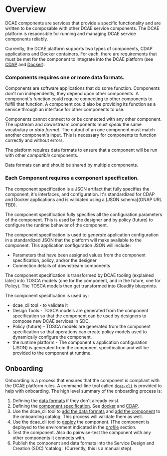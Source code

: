 # Overview

DCAE components are services that provide a specific functionality and are written to be composable with other DCAE service components.  The DCAE platform is responsible for running and managing DCAE service components reliably.  

Currently, the DCAE platform supports two types of components, CDAP applications and Docker containers. For each, there are requirements that must be met for the component to integrate into the DCAE platform (see [CDAP](component-type-cdap.md) and [Docker](component-type-docker.md)).

### Components requires one or more data formats.

Components are software applications that do some function.  Components don't run independently, they depend upon other components.  A component's function could require connecting to other components to fulfill that function.  A component could also be providing its function as a service through an interface for other components to use.

Components cannot connect to or be connected with any other component.  The upstream and downstream components must *speak* the same vocabulary or *data format*.  The output of an one component must match another component's input. This is necessary for components to function correctly and without errors.

The platform requires data formats to ensure that a component will be run with other *compatible* components.

Data formats can and should be shared by multiple components.


### Each Component requires a component specification.

The component specification is a JSON artifact that fully specifies the component, it's interfaces, and configuration. It's standardized for CDAP and Docker applications and is validated using a [JSON schema](ONAP URL TBD).

The component specification fully specifies all the configuration parameters of the component. This is used by the designer and by policy (future) to configure the runtime behavior of the component. 

The component specification is used to *generate* application configuration in a standardized JSON that the platform will make available to the component.  This application configuration JSON will include:

* Parameters that have been assigned values from the component specification, policy, and/or the designer
* Connection details of downstream components 

The component specification is transformed by DCAE tooling (explained later) into TOSCA models (one for the component, and in the future, one for Policy). The TOSCA models then get transformed into Cloudify blueprints.

The component specification is used by:

* dcae_cli tool - to validate it
* Design Tools - TOSCA models are generated from the component specification so that the component can be used by designers to compose new DCAE services in SDC.
* Policy (future) - TOSCA models are generated from the component specification so that operations can create policy models used to dynamically configure the component.
* the runtime platform - The component's application configuration (JSON) is generated from the component specification and will be provided to the component at runtime.

## Onboarding

Onboarding is a process that ensures that the component is compliant with the DCAE platform rules. A command-line tool called [`dcae-cli`](/components/dcae-cli/quickstart.md) is provided to help with onboarding. The high level summary of the onboarding process is:

1. Defining the [data formats](data-formats.md) if they don't already exist.
2. Defining the [component specification](/components/component-specification/common-specification.md). See [docker](component-specification/docker-specification.md) and [CDAP](component-specification/cdap-specification.md).
3. Use the dcae_cli tool to [add the data formats](/components/dcae-cli/walkthrough/#adding-data-formats) and [add the component](/components/dcae-cli/walkthrough/#adding-component) to the onboarding catalog. This process will validate them as well.
4. Use the dcae_cli tool to [deploy](/components/dcae-cli/walkthrough/#development-and-testing) the component. (The component is deployed to the environment indicated in the [profile](/components/dcae-cli/walkthrough/#setting-profile) section.
5. Test the component. Also do pairwise-test the component with any other components it connects with.
7. Publish the component and data formats into the Service Design and Creation (SDC) 'catalog'. (Currently, this is a manual step).

